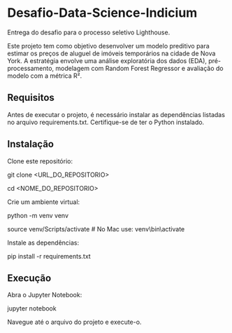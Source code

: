 # Desafio-Data-Science-Indicium
Entrega do desafio para o processo seletivo Lighthouse.

Este projeto tem como objetivo desenvolver um modelo preditivo para estimar os preços de aluguel de imóveis temporários na cidade de Nova York. A estratégia envolve uma análise exploratória dos dados (EDA), pré-processamento, modelagem com Random Forest Regressor e avaliação do modelo com a métrica R².

## Requisitos
Antes de executar o projeto, é necessário instalar as dependências listadas no arquivo requirements.txt. Certifique-se de ter o Python instalado.

## Instalação
Clone este repositório:

git clone <URL_DO_REPOSITORIO>

cd <NOME_DO_REPOSITORIO>

Crie um ambiente virtual:

python -m venv venv

source venv/Scripts/activate  # No Mac use: venv\bin\activate

Instale as dependências:

pip install -r requirements.txt

## Execução

Abra o Jupyter Notebook:

jupyter notebook

Navegue até o arquivo do projeto e execute-o.



